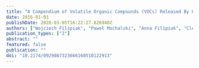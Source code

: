 ```yaml
---
title: "A Compendium of Volatile Organic Compounds (VOCs) Released By Human Cell Lines"
date: 2016-01-01
publishDate: 2020-03-05T16:22:27.826940Z
authors: ["Wojciech Filipiak", "Paweł Mochalski", "Anna Filipiak", "Clemens Ager", "Raquel Cumeras", "Cristina E. Davis", "Agapios Agapiou", "Karl Unterkofler", "Jakob Troppmair"]
publication_types: ["2"]
abstract: ""
featured: false
publication: ""
doi: "10.2174/0929867323666160510122913"
---
```


